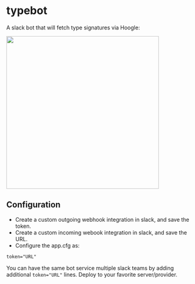 # typebot

A slack bot that will fetch type signatures via Hoogle:

<img src="http://i.imgur.com/TJzSA93.png" width="400">

## Configuration

* Create a custom outgoing webhook integration in slack, and save the token.
* Create a custom incoming webook integration in slack, and save the URL.
* Configure the app.cfg as:

```
token="URL"
```

You can have the same bot service multiple slack teams by adding additional
`token="URL"` lines. Deploy to your favorite server/provider.
